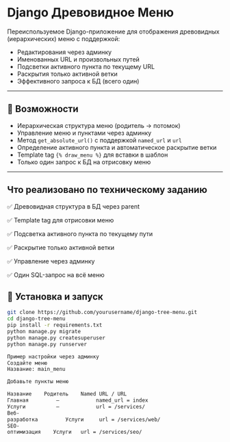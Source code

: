 # Django Древовидное Меню

Переиспользуемое Django-приложение для отображения древовидных (иерархических) меню с поддержкой:
- Редактирования через админку
- Именованных URL и произвольных путей
- Подсветки активного пункта по текущему URL
- Раскрытия только активной ветки
- Эффективного запроса к БД (всего один)

---

## 🔧 Возможности

- Иерархическая структура меню (родитель → потомок)
- Управление меню и пунктами через админку
- Метод `get_absolute_url()` с поддержкой `named_url` и `url`
- Определение активного пункта и автоматическое раскрытие ветки
- Template tag `{% draw_menu %}` для вставки в шаблон
- Только один запрос к БД на отрисовку меню

---

## Что реализовано по техническому заданию
✅ Древовидная структура в БД через parent

✅ Template tag для отрисовки меню

✅ Подсветка активного пункта по текущему пути

✅ Раскрытие только активной ветки

✅ Управление через админку

✅ Один SQL-запрос на всё меню

## 🚀 Установка и запуск

```bash
git clone https://github.com/yourusername/django-tree-menu.git
cd django-tree-menu
pip install -r requirements.txt
python manage.py migrate
python manage.py createsuperuser
python manage.py runserver

Пример настройки через админку
Создайте меню
Название: main_menu

Добавьте пункты меню

Название	Родитель	Named URL / URL
Главная	        –	         named_url = index
Услуги	        –	         url = /services/
Веб-
разработка         Услуги	  url = /services/web/
SEO-
оптимизация	   Услуги	url = /services/seo/
